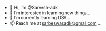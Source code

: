 - 👋 Hi, I’m @Sarvesh-adk
- 👀 I’m interested in learning new things...
- 🌱 I’m currently learning DSA...
- 📫 Reach me at sarbeswar.adk@gmail.com ...

<!---
Sarvesh-adk/Sarvesh-adk is a ✨ special ✨ repository because its `README.md` (this file) appears on your GitHub profile.
You can click the Preview link to take a look at your changes.
--->
